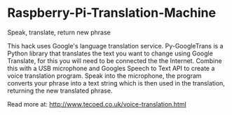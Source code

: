 # Raspberry-Pi-Translation-Machine
Speak, translate, return new phrase

This hack uses Google's language translation service.  Py-GoogleTrans is a Python library that translates the text you want to change using Google Translate, for this you will need to be connected the the Internet. Combine this with a USB microphone and Googles Speech to Text API to create a voice translation program.  Speak into the microphone, the program converts your phrase into a text string which is then used in the translation, returning the new translated phrase.  

Read more at: http://www.tecoed.co.uk/voice-translation.html
